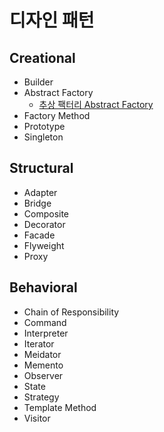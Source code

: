 # 디자인 패턴

## Creational

- Builder
- Abstract Factory
  - [추상 팩터리 Abstract Factory](./abstract-factory/README.md)
- Factory Method
- Prototype
- Singleton


## Structural

- Adapter
- Bridge
- Composite
- Decorator
- Facade
- Flyweight
- Proxy

## Behavioral

- Chain of Responsibility
- Command
- Interpreter
- Iterator
- Meidator
- Memento
- Observer
- State
- Strategy
- Template Method
- Visitor



